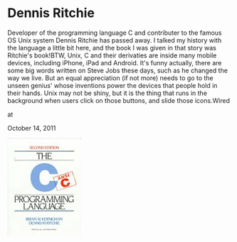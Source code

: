 # Dennis Ritchie
Developer of the programming language C and contributer to the famous OS Unix system Dennis Ritchie has passed away. I talked my history with the language a little bit here, and the book I was given in that story was Ritchie's book!BTW, Unix, C and their derivaties are inside many   mobile devices, including iPhone, iPad and Android. It's funny actually, there are some big words written on Steve Jobs these days, such as he changed the way we live. But an equal appreciation (if not more) needs to go to the unseen genius' whose inventions power the devices that people hold in their hands. Unix may not be shiny, but it is  the thing that runs in the background when users  click on those buttons, and slide those icons.Wired







at

October 14, 2011















![](books.jpeg)
